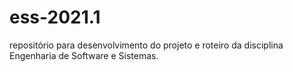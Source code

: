 # ess-2021.1
repositório para desenvolvimento do projeto e roteiro da disciplina Engenharia de Software e Sistemas.
